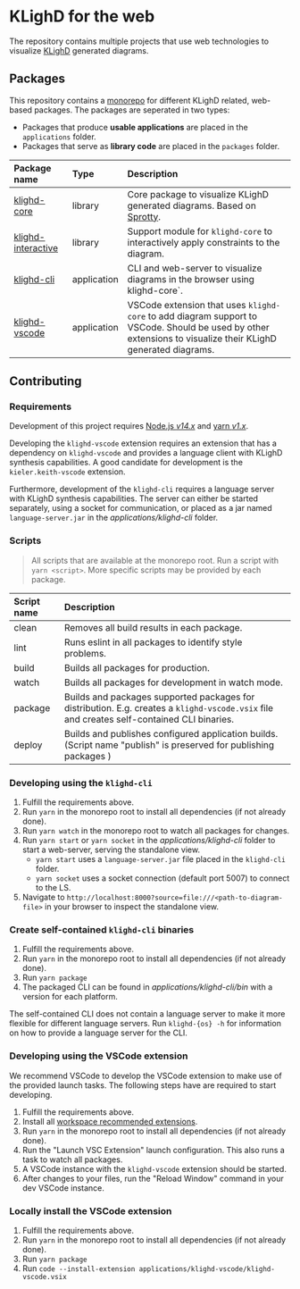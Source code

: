 # KLighD for the web

The repository contains multiple projects that use web technologies to visualize
[KLighD](https://github.com/kieler/KLighD) generated diagrams.

## Packages

This repository contains a [monorepo](https://en.wikipedia.org/wiki/Monorepo) for different KLighD
related, web-based packages. The packages are seperated in two types:

-   Packages that produce **usable applications** are placed in the `applications` folder.
-   Packages that serve as **library code** are placed in the `packages` folder.

| Package name                                        | Type        | Description                                                                                                                                                 |
| :-------------------------------------------------- | :---------- | :---------------------------------------------------------------------------------------------------------------------------------------------------------- |
| [klighd-core](./packages/klighd-core)               | library     | Core package to visualize KLighD generated diagrams. Based on [Sprotty](https://github.com/eclipse/sprotty).                                                |
| [klighd-interactive](./packages/klighd-interactive) | library     | Support module for `klighd-core` to interactively apply constraints to the diagram.                                                                         |
| [klighd-cli](./applications/klighd-cli)             | application | CLI and web-server to visualize diagrams in the browser using klighd-core`.                                                                                 |
| [klighd-vscode](./applications/klighd-vscode)       | application | VSCode extension that uses `klighd-core` to add diagram support to VSCode. Should be used by other extensions to visualize their KLighD generated diagrams. |

## Contributing

### Requirements

Development of this project requires [Node.js _v14.x_](https://nodejs.org) and
[yarn _v1.x_](https://classic.yarnpkg.com/).

Developing the `klighd-vscode` extension requires an extension that has a dependency on
`klighd-vscode` and provides a language client with KLighD synthesis capabilities. A good candidate
for development is the `kieler.keith-vscode` extension.

Furthermore, development of the `klighd-cli` requires a language server with KLighD synthesis
capabilities. The server can either be started separately, using a socket for communication, or
placed as a jar named `language-server.jar` in the _applications/klighd-cli_ folder.

### Scripts

> All scripts that are available at the monorepo root. Run a script with `yarn <script>`. More
> specific scripts may be provided by each package.

| Script name | Description                                                                                                                                |
| :---------- | :----------------------------------------------------------------------------------------------------------------------------------------- |
| clean       | Removes all build results in each package.                                                                                                 |
| lint        | Runs eslint in all packages to identify style problems.                                                                                    |
| build       | Builds all packages for production.                                                                                                        |
| watch       | Builds all packages for development in watch mode.                                                                                         |
| package     | Builds and packages supported packages for distribution. E.g. creates a `klighd-vscode.vsix` file and creates self-contained CLI binaries. |
| deploy      | Builds and publishes configured application builds. (Script name "publish" is preserved for publishing packages )                          |

### Developing using the `klighd-cli`

1. Fulfill the requirements above.
1. Run `yarn` in the monorepo root to install all dependencies (if not already done).
1. Run `yarn watch` in the monorepo root to watch all packages for changes.
1. Run `yarn start` or `yarn socket` in the _applications/klighd-cli_ folder to start a web-server,
   serving the standalone view.
    - `yarn start` uses a `language-server.jar` file placed in the `klighd-cli` folder.
    - `yarn socket` uses a socket connection (default port 5007) to connect to the LS.
1. Navigate to `http://localhost:8000?source=file:///<path-to-diagram-file>` in your browser to
   inspect the standalone view.

### Create self-contained `klighd-cli` binaries

1. Fulfill the requirements above.
1. Run `yarn` in the monorepo root to install all dependencies (if not already done).
1. Run `yarn package`
1. The packaged CLI can be found in _applications/klighd-cli/bin_ with a version for each platform.

The self-contained CLI does not contain a language server to make it more flexible for different
language servers. Run `klighd-{os} -h` for information on how to provide a language server for the
CLI.

### Developing using the VSCode extension

We recommend VSCode to develop the VSCode extension to make use of the provided launch tasks. The
following steps have are required to start developing.

1. Fulfill the requirements above.
1. Install all
   [workspace recommended extensions](https://code.visualstudio.com/docs/editor/extension-marketplace#_recommended-extensions).
1. Run `yarn` in the monorepo root to install all dependencies (if not already done).
1. Run the "Launch VSC Extension" launch configuration. This also runs a task to watch all packages.
1. A VSCode instance with the `klighd-vscode` extension should be started.
1. After changes to your files, run the "Reload Window" command in your dev VSCode instance.

### Locally install the VSCode extension

1. Fulfill the requirements above.
1. Run `yarn` in the monorepo root to install all dependencies (if not already done).
1. Run `yarn package`
1. Run `code --install-extension applications/klighd-vscode/klighd-vscode.vsix`
